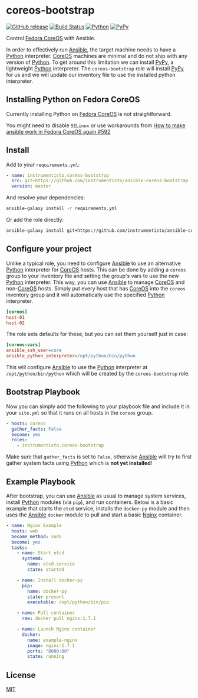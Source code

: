 coreos-bootstrap
================

[![GitHub release](https://img.shields.io/github/release/instrumentisto/ansible-coreos-bootstrap.svg)](https://github.com/instrumentisto/ansible-coreos-bootstrap/releases/latest) [![Build Status](https://travis-ci.org/instrumentisto/ansible-coreos-bootstrap.svg?branch=master)](https://travis-ci.org/instrumentisto/ansible-coreos-bootstrap) [![Python](https://img.shields.io/badge/Python-3.6-blue.svg)](https://www.pypy.org/) [![PyPy](https://img.shields.io/badge/PyPy-7.3.2-blue.svg)](https://www.pypy.org/)

Control [Fedora CoreOS][CoreOS] with Ansible.

In order to effectively run [Ansible], the target machine needs to have a [Python] interpreter. [CoreOS] machines are minimal and do not ship with any version of [Python]. To get around this limitation we can install [PyPy], a lightweight [Python] interpreter. The `coreos-bootstrap` role will install [PyPy] for us and we will update our inventory file to use the installed python interpreter.


## Installing Python on Fedora CoreOS

Currently installing Python on [Fedora CoreOS][CoreOS] is not straightforward.

You might need to disable `SELinux` or use workarounds from [How to make ansible work in Fedora CoreOS again #592]

[How to make ansible work in Fedora CoreOS again #592]: https://github.com/coreos/fedora-coreos-tracker/issues/592

## Install

Add to your `requirements.yml`:
```yaml
- name: instrumentisto.coreos-bootstrap
  src: git+https://github.com/instrumentisto/ansible-coreos-bootstrap
  version: master
```

And resolve your dependencies:
```bash
ansible-galaxy install -r requirements.yml
```

Or add the role directly:
```bash
ansible-galaxy install git+https://github.com/instrumentisto/ansible-coreos-bootstrap
```




## Configure your project

Unlike a typical role, you need to configure [Ansible] to use an alternative [Python] interpreter for [CoreOS] hosts. This can be done by adding a `coreos` group to your inventory file and setting the group's vars to use the new [Python] interpreter. This way, you can use [Ansible] to manage [CoreOS] and non-[CoreOS] hosts. Simply put every host that has [CoreOS] into the `coreos` inventory group and it will automatically use the specified [Python] interpreter.
```ini
[coreos]
host-01
host-02
```

The role sets defaults for these, but you can set them yourself just in case:
```ini
[coreos:vars]
ansible_ssh_user=core
ansible_python_interpreter=/opt/python/bin/python
```

This will configure [Ansible] to use the [Python] interpreter at `/opt/python/bin/python` which will be created by the `coreos-bootstrap` role.




## Bootstrap Playbook

Now you can simply add the following to your playbook file and include it in your `site.yml` so that it runs on all hosts in the `coreos` group.

```yaml
- hosts: coreos
  gather_facts: False
  become: yes
  roles:
    - instrumentisto.coreos-bootstrap
```

Make sure that `gather_facts` is set to `False`, otherwise [Ansible] will try to first gather system facts using [Python] which is __not yet installed__!




## Example Playbook

After bootstrap, you can use [Ansible] as usual to manage system services, install [Python] modules (via `pip`), and run containers. Below is a basic example that starts the `etcd` service, installs the `docker-py` module and then uses the [Ansible] `docker` module to pull and start a basic [Nginx] container.

```yaml
- name: Nginx Example
  hosts: web
  become_method: sudo
  become: yes
  tasks:
    - name: Start etcd
      systemd:
        name: etcd.service
        state: started

    - name: Install docker-py
      pip:
        name: docker-py
        state: present
        executable: /opt/python/bin/pip

    - name: Pull container
      raw: docker pull nginx:1.7.1

    - name: Launch Nginx container
      docker:
        name: example-nginx
        image: nginx:1.7.1
        ports: "8080:80"
        state: running
```




## License

[MIT](LICENSE.md)





[Ansible]: https://docs.ansible.com
[CoreOS]: https://getfedora.org/en/coreos
[Nginx]: https://hub.docker.com/_/nginx
[PyPy]: http://pypy.org
[Python]: https://www.python.org
